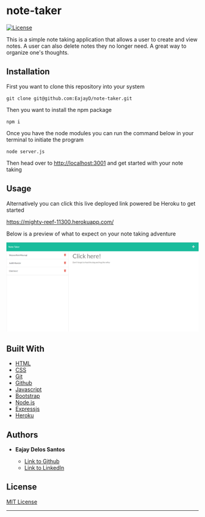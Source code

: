 # note-taker

[![License](https://img.shields.io/badge/license-MIT-blue)](https://opensource.org/licenses/MIT)

This is a simple note taking application that allows a user to create and view notes. A user can also delete notes they no longer need. A great way to organize one's thoughts.


## Installation

 First you want to clone this repository into your system

  ```
  git clone git@github.com:EajayD/note-taker.git
  ```

  Then you want to install the npm package 

  ```
  npm i 
  ```

  Once you have the node modules you can run the command below in your terminal to initiate the program

  ```
  node server.js
  ```

  Then head over to <a href = "http://localhost:3001">http://localhost:3001</a> and get started with your note taking

## Usage

Alternatively you can click this live deployed link powered be Heroku to get started

<a href ="https://mighty-reef-11300.herokuapp.com/">https://mighty-reef-11300.herokuapp.com/</a>

Below is a preview of what to expect on your note taking adventure

<img src="./public/Screenshot.png" alt="preview">

## Built With

* [HTML](https://developer.mozilla.org/en-US/docs/Web/HTML)
* [CSS](https://developer.mozilla.org/en-US/docs/Web/CSS)
* [Git](https://git-scm.com/about)
* [Github](https://github.com/)
* [Javascript](https://developer.mozilla.org/en-US/docs/Web/JavaScript)
* [Bootstrap](https://getbootstrap.com/docs/5.0/getting-started/introduction/)
* [Node.js](https://nodejs.org/en/docs/)
* [Expressjs](https://www.npmjs.com/package/express)
* [Heroku](https://devcenter.heroku.com/)


## Authors

* **Eajay Delos Santos** 

    - [Link to Github](https://github.com/EajayD)
    - [Link to LinkedIn](https://www.linkedin.com/in/eajay-delos-santos-912950214/)

## License
  
 [MIT License](https://opensource.org/licenses/MIT)
  
  ---




